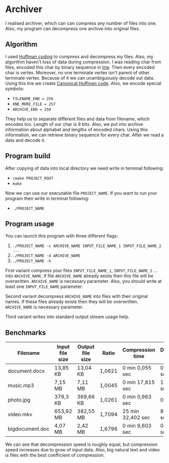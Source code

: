 # Archiver

I realised archiver, which can can compress any number of files into one. 
Also, my program can decompress one archive into original files.

## Algorithm

I used [Huffman coding](https://en.wikipedia.org/wiki/Huffman_coding) to compress and decompress my files. Also, 
my algorithm haven't loss of data during compression. I was reading char from files, encoded this char by binary 
sequence in [trie](https://en.wikipedia.org/wiki/Trie). Then every encoded char is vertex. Moreover, no one terminate 
vertex isn't parent of other terminate vertex. Because of it we can unambiguously decode out data. Using this trie 
we create [Canonical Huffman code](https://en.wikipedia.org/wiki/Canonical_Huffman_code). Also, we encode special
symbols:

* `FILENAME_END = 256`
* `ONE_MORE_FILE = 257`
* `ARCHIVE_END = 258`

They help us to separate different files and data from filename, which encodes too. Length of our char is 9 bits.
Also, we put into archive information about alphabet and lengths of encoded chars. Using this information, we can
retrieve binary sequence for every char. After we read a data and decode it.

## Program build

After copying of data into local directory we need write in terminal following:

* `cmake PROJECT_ROOT`
* `make`

Now we can use our executable file `PROJECT_NAME`. If you want to run your program then write in terminal following:

* `./PROJECT_NAME`

## Program usage

You can launch this program with three different flags:

1. `./PROJECT_NAME -c ARCHIVE_NAME INPUT_FILE_NAME_1 INPUT_FILE_NAME_2 ...`
2. `./PROJECT_NAME -d ARCHIVE_NAME`
3. `./PROJECT_NAME -h`

First variant compress your files `INPUT_FILE_NAME_1`, `INPUT_FILE_NAME_2` ... into `ARCHIVE_NAME`. if file `ARCHIVE_NAME` 
already exists then this file will be overwritten. `ARCHIVE_NAME` is necessary parameter. Also, you should write at least
one `INPUT_FILE_NAME` parameter.

Second variant decompress `ARCHIVE_NAME` into files with their original names. If these files already exists then
they will be overwritten. `ARCHIVE_NAME` is necessary parameter.

Third variant writes into standard output stream usage help.

## Benchmarks

| Filename | Input file size | Output file size | Ratio | Compression time | Decompression time | Compression speed | Decompression speed |
| --- | --- | --- | --- | --- | --- | --- | --- |
| document.docx | 13,85 KB | 13,04 KB | 1,0621 | 0 min 0,055 sec | 0 min 0,176 sec | 251,85 KB/sec | 74,1 KB/sec |
| music.mp3 | 7,15 MB | 7,11 MB | 1,0045 | 0 min 17,815 sec | 1 min 29,054 sec | 410,76 KB/sec | 81,8 KB/sec |
| photo.jpg | 379,3 KB | 369,66 KB | 1,0261 | 0 min 0,963 sec | 0 min 4,34 sec | 393,88 KB/sec | 85,18 KB/sec |
| video.mkv | 653,92 MB | 382,55 MB |  1,7094 | 25 min 32,402 sec | 89 min 29,937 sec | 436,97 KB/sec | 72,95 KB/sec |
| bigdocument.doc | 4,07 MB | 2,42 MB | 1,6796 | 0 min 9,603 sec | 0 min 30,321 sec | 433,83 KB/sec | 81,81 KB/sec |

We can see that decompression speed is roughly equal, but compression speed increases due to grow of input data. Also, big 
natural text and video is files with the best coefficient of compression.
